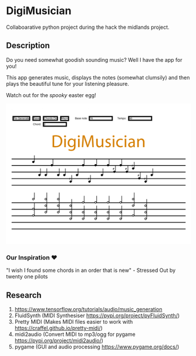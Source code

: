 # DigiMusician

Collaboarative python project during the hack the midlands project.

## Description
Do you need somewhat goodish sounding music? Well I have the app for you!

This app generates music, displays the notes (somewhat clumsily) and then plays the beautiful tune for your listening pleasure.

Watch out for the _spooky_ easter egg!

![alt text](https://github.com/ajuanijustus/digi-musician/blob/main/images/DigiMusician.png?raw=true)

### Our Inspiration ❤️
"I wish I found some chords in an order that is new" - Stressed Out by twenty one pilots

## Research
1. <https://www.tensorflow.org/tutorials/audio/music_generation>
2. FluidSynth (MIDI Synthesiser https://pypi.org/project/pyFluidSynth/)
3. Pretty MIDI (Makes MIDI files easier to work with https://craffel.github.io/pretty-midi/)
4. midi2audio (Convert MIDI to mp3/ogg for pygame https://pypi.org/project/midi2audio/)
5. pygame (GUI and audio processing https://www.pygame.org/docs/)
